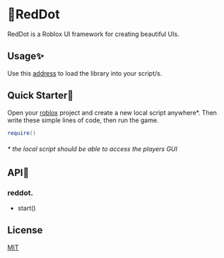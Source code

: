 # 🔴RedDot

RedDot is a Roblox UI framework for creating beautiful UIs.

## Usage✨

Use this [address]() to load the library into your script/s.

## Quick Starter💨

Open your [roblox](https://web.roblox.com) project and create a new local script anywhere*. Then write these simple lines of code, then run the game.


```lua
require()
```
###### * the local script should be able to access the players GUI

## API📜

### reddot.

* start()

## License
[MIT](https://choosealicense.com/licenses/mit/)
